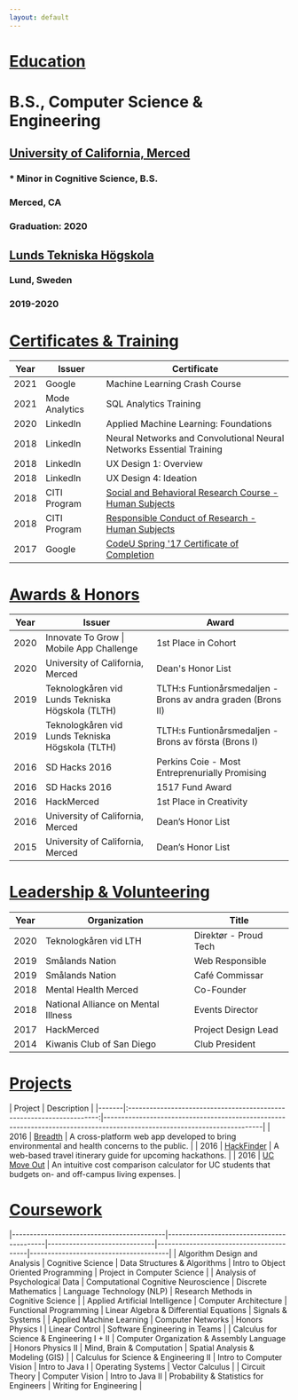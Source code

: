 ```yaml
---
layout: default
---
```


# <ins> Education </ins>

# B.S., Computer Science & Engineering
## [University of California, Merced](https://www.ucmerced.edu)
### *   Minor in Cognitive Science, B.S.
### Merced, CA
### Graduation: 2020

## [Lunds Tekniska Högskola](http://www.lth.se/)
### Lund, Sweden
### 2019-2020

# <ins> Certificates & Training </ins>

| Year | Issuer         | Certificate                                                                                                                                          |
|------|----------------|------------------------------------------------------------------------------------------------------------------------------------------------------|
| 2021 | Google         | Machine Learning Crash Course                                                                                                                        |
| 2021 | Mode Analytics | SQL Analytics Training                                                                                                                               |
| 2020 | LinkedIn       | Applied Machine Learning: Foundations                                                                                                                |
| 2018 | LinkedIn       | Neural Networks and Convolutional Neural Networks Essential Training                                                                                 |
| 2018 | LinkedIn       | UX Design 1: Overview                                                                                                                                |
| 2018 | LinkedIn       | UX Design 4: Ideation                                                                                                                                |
| 2018 | CITI Program   | [Social and Behavioral Research Course - Human Subjects](https://www.citiprogram.org/verify/?wa5153b9d-9d1b-493a-8f05-4fe62094f076-28424577)         |
| 2018 | CITI Program   | [Responsible Conduct of Research - Human Subjects](https://www.citiprogram.org/verify/?w68c35ed1-c00d-4dc7-969b-86a3a322e019-28424578)               |
| 2017 | Google         | [CodeU Spring '17 Certificate of Completion](https://drive.google.com/file/d/0Bx_KkpgpfZ9zYkVDVEpqb0tFVm8/view?resourcekey=0-WnZNTvAUDsi6r_ysTKPASg) |

# <ins> Awards & Honors </ins>

| Year | Issuer                                           | Award                                                        |
|------|--------------------------------------------------|--------------------------------------------------------------|
| 2020 | Innovate To Grow \| Mobile App Challenge         | 1st Place in Cohort                                          |
| 2020 | University of California, Merced                 | Dean's Honor List                                            |
| 2019 | Teknologkåren vid Lunds Tekniska Högskola (TLTH) | TLTH:s Funtionårsmedaljen - Brons av andra graden (Brons II) |
| 2019 | Teknologkåren vid Lunds Tekniska Högskola (TLTH) | TLTH:s Funtionårsmedaljen - Brons av första (Brons I)        |
| 2016 | SD Hacks 2016                                    | Perkins Coie - Most Entreprenurially Promising               |
| 2016 | SD Hacks 2016                                    | 1517 Fund Award                                              |
| 2016 | HackMerced                                       | 1st Place in Creativity                                      |
| 2016 | University of California, Merced                 | Dean’s Honor List                                            |
| 2015 | University of California, Merced                 | Dean’s Honor List                                            |

# <ins> Leadership & Volunteering </ins>

| Year  | Organization                                   | Title                             |
|-------|----------------------------------------|---------------------------|
| 2020 | Teknologkåren vid LTH                   | Direktør - Proud Tech  |
| 2019 | Smålands Nation                            | Web Responsible        |
| 2019 | Smålands Nation                            | Café Commissar         |
| 2018 | Mental Health Merced                    | Co-Founder                |
| 2018 | National Alliance on Mental Illness | Events Director           |
| 2017 | HackMerced                                   | Project Design Lead   |
| 2014 | Kiwanis Club of San Diego             | Club President            |

# <ins> Projects </ins>

| Project                                                                                                 | Description                                                                                                                                                       |
|-------|:---------------------------------------------------------------------:|--------------------------------------------------------------------------------------------------------------------------|
| 2016 | [Breadth](https://devpost.com/software/one-sense-yuqzi4)   | A cross-platform web app developed to bring environmental and health concerns to the public.                  |
| 2016 | [HackFinder](https://devpost.com/software/hackfinder)         | A web-based travel itinerary guide for upcoming hackathons.                                                                         |
| 2016 | [UC Move Out](https://devpost.com/software/uc-move-out)  | An intuitive cost comparison calculator for UC students that budgets on- and off-campus living expenses. |

# <ins> Coursework </ins>
|-------------------------------------------|-------------------------------------------|------------------------------|-----------------------------------------|---------------------------------------|
| Algorithm Design and Analysis             | Cognitive Science                         | Data Structures & Algorithms | Intro to Object Oriented Programming    | Project in Computer Science           |
| Analysis of Psychological Data            | Computational Cognitive Neuroscience      | Discrete Mathematics         | Language Technology (NLP)               | Research Methods in Cognitive Science |
| Applied Artificial Intelligence           | Computer Architecture                     | Functional Programming       | Linear Algebra & Differential Equations | Signals & Systems                     |
| Applied Machine Learning                  | Computer Networks                         | Honors Physics I             | Linear Control                          | Software Engineering in Teams         |
| Calculus for Science & Engineering I + II | Computer Organization & Assembly Language | Honors Physics II            | Mind, Brain & Computation               | Spatial Analysis & Modeling (GIS)     |
| Calculus for Science & Engineering II     | Intro to Computer Vision                  | Intro to Java I              | Operating Systems                       | Vector Calculus                       |
| Circuit Theory                            | Computer Vision                           | Intro to Java II             | Probability & Statistics for Engineers  | Writing for Engineering               |
